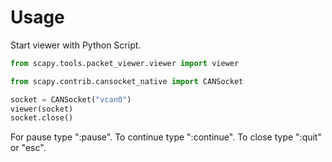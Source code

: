 # Usage


Start viewer with Python Script.
```python
from scapy.tools.packet_viewer.viewer import viewer

from scapy.contrib.cansocket_native import CANSocket

socket = CANSocket("vcan0")
viewer(socket)
socket.close()
```

For pause type ":pause".
To continue type ":continue".
To close type ":quit" or  "esc".

